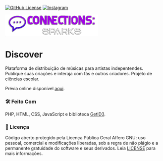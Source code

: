 [![GitHub License](https://img.shields.io/github/license/zinhorj/connectionssparks?style=for-the-badge)](https://www.gnu.org/licenses/agpl-3.0.en.html)
[![Instagram](https://img.shields.io/badge/Instagram-E4405F?style=for-the-badge&logo=instagram&logoColor=white)]([https://instagram.com/connectionssparks](https://www.instagram.com/fecip.discover/))

<picture>
 <source media="(prefers-color-scheme: dark)" srcset="https://github.com/ZinhoRJ/discover/blob/main/svg/logo.png">
 <source media="(prefers-color-scheme: light)" srcset="https://github.com/ZinhoRJ/discover/blob/main/svg/logo.png">
 <img alt="Logotipo Discover" src="https://github.com/ZinhoRJ/ConnectionSparks/blob/main/logotipo_provisorio.png" width="300">
</picture>


# **Discover**
Plataforma de distribuição de músicas para artistas indepentendes. Publique suas criações e interaja com fãs e outros criadores. Projeto de ciências escolar.

Prévia online disponível [aqui](discover.infinityfreeapp.com).
  
### 🛠️ Feito Com
PHP, HTML, CSS, JavaScript e biblioteca [GetID3](https://github.com/JamesHeinrich/getID3).

### 📄 Licença
Código aberto protegido pela Licença Pública Geral Affero GNU: uso pessoal, comercial e modificações liberadas, sob a regra de não plágio e a permanente gratuidade do software e seus derivados. Leia [LICENSE](https://github.com/ZinhoRJ/ConnectionsSparks/blob/main/LICENSE) para mais informações.
